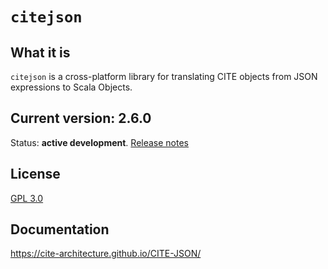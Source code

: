 # `citejson`

## What it is

`citejson` is a cross-platform library for translating CITE objects from JSON expressions to Scala Objects.

## Current version: 2.6.0

Status:  **active development**. [Release notes](releases.md)


## License

[GPL 3.0](http://www.opensource.org/licenses/gpl-3.0.html)


## Documentation

<https://cite-architecture.github.io/CITE-JSON/>
